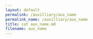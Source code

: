 ```yaml
---
layout: default
permalink: /auxilliary/aux_name
permalink_name: /auxilliary/aux_name
title: cat aux_name.md
filename: aux_name
---
```

